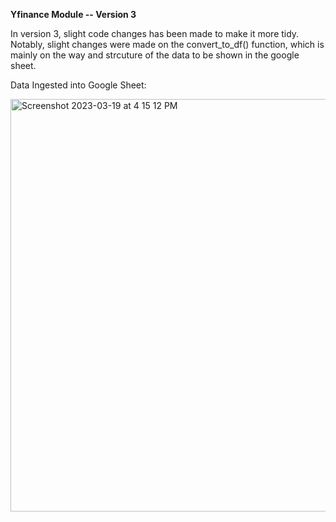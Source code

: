 **Yfinance Module -- Version 3**

In version 3, slight code changes has been made to make it more tidy. Notably, slight changes were made on the convert_to_df() function, which is mainly on the way and strcuture of the data to be shown in the google sheet.

Data Ingested into Google Sheet: 

<img width="660" alt="Screenshot 2023-03-19 at 4 15 12 PM" src="https://user-images.githubusercontent.com/116934441/226162432-e50b625b-c931-44e2-9997-861a81d46d00.png">
